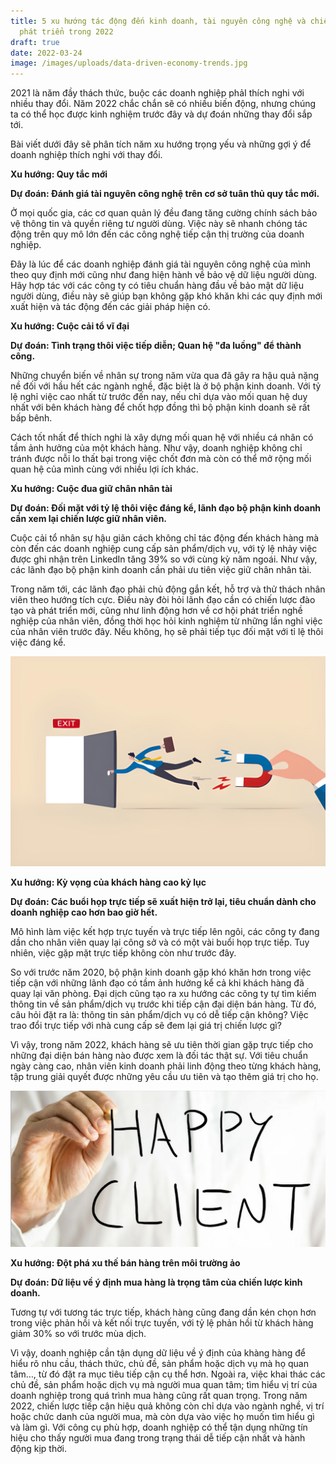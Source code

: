 ```yaml
---
title: 5 xu hướng tác động đến kinh doanh, tài nguyên công nghệ và chiến lược
  phát triển trong 2022
draft: true
date: 2022-03-24
image: /images/uploads/data-driven-economy-trends.jpg
---
```

2021 là năm đầy thách thức, buộc các doanh nghiệp phảI thích nghi với nhiều thay đổi. Năm 2022 chắc chắn sẽ có nhiều biến động, nhưng chúng ta có thể học được kinh nghiệm trước đây và dự đoán những thay đổi sắp tới. 

Bài viết dưới đây sẽ phân tích năm xu hướng trọng yếu và những gợi ý để doanh nghiệp thích nghi với thay đổi. 

**Xu hướng: Quy tắc mới**  

**Dự đoán: Đánh giá tài nguyên công nghệ trên cơ sở tuân thủ quy tắc mới.** 

Ở mọi quốc gia, các cơ quan quản lý đều đang tăng cường chính sách bảo vệ thông tin và quyền riêng tư người dùng. Việc này sẽ nhanh chóng tác động trên quy mô lớn đến các công nghệ tiếp cận thị trường của doanh nghiệp. 

Đây là lúc để các doanh nghiệp đánh giá tài nguyên công nghệ của mình theo quy định mới cũng như đang hiện hành về bảo vệ dữ liệu người dùng. Hãy hợp tác với các công ty có tiêu chuẩn hàng đầu về bảo mật dữ liệu người dùng, điều này sẽ giúp bạn không gặp khó khăn khi các quy định mới xuất hiện và tác động đến các giải pháp hiện có. 

**Xu hướng: Cuộc cải tổ vĩ đại** 

**Dự đoán: Tình trạng thôi việc tiếp diễn; Quan hệ "đa luồng" để thành công.** 

Những chuyển biến về nhân sự trong năm vừa qua đã gây ra hậu quả nặng nề đối với hầu hết các ngành nghề, đặc biệt là ở bộ phận kinh doanh. Với tỷ lệ nghỉ việc cao nhất từ trước đến nay, nếu chỉ dựa vào mối quan hệ duy nhất với bên khách hàng để chốt hợp đồng thì bộ phận kinh doanh sẽ rất bấp bênh. 

Cách tốt nhất để thích nghi là xây dựng mối quan hệ với nhiều cá nhân có tầm ảnh hưởng của một khách hàng. Như vậy, doanh nghiệp không chỉ tránh được nỗi lo thất bại trong việc chốt đơn mà còn có thể mở rộng mối quan hệ của mình cùng với nhiều lợi ích khác. 

**Xu hướng: Cuộc đua giữ chân nhân tài** 

**Dự đoán: Đối mặt với tỷ lệ thôi việc đáng kể, lãnh đạo bộ phận kinh doanh cần xem lại chiến lược giữ nhân viên.** 

Cuộc cải tổ nhân sự hậu giãn cách không chỉ tác động đến khách hàng mà còn đến các doanh nghiệp cung cấp sản phẩm/dịch vụ, với tỷ lệ nhảy việc được ghi nhận trên LinkedIn tăng 39% so với cùng kỳ năm ngoái. Như vậy, các lãnh đạo bộ phận kinh doanh cần phải ưu tiên việc giữ chân nhân tài. 

Trong năm tới, các lãnh đạo phải chủ động gắn kết, hỗ trợ và thử thách nhân viên theo hướng tích cực. Điều này đòi hỏi lãnh đạo cần có chiến lược đào tạo và phát triển mới, cũng như linh động hơn về cơ hội phát triển nghề nghiệp của nhân viên, đồng thời học hỏi kinh nghiệm từ những lần nghỉ việc của nhân viên trước đây. Nếu không, họ sẽ phải tiếp tục đối mặt với tỉ lệ thôi việc đáng kể. 

![cuộc đua giữ chân nhân tài](/images/uploads/istockphoto-1321074570-612x612.jpg.png "cuộc đua giữ chân nhân tài")

**Xu hướng: Kỳ vọng của khách hàng cao kỷ lục** 

**Dự đoán: Các buổi họp trực tiếp sẽ xuất hiện trở lại, tiêu chuẩn dành cho doanh nghiệp cao hơn bao giờ hết.** 

Mô hình làm việc kết hợp trực tuyến và trực tiếp lên ngôi, các công ty đang dần cho nhân viên quay lại công sở và có một vài buổi họp trực tiếp. Tuy nhiên, việc gặp mặt trực tiếp không còn như trước đây.  

So với trước năm 2020, bộ phận kinh doanh gặp khó khăn hơn trong việc tiếp cận với những lãnh đạo có tầm ảnh hưởng kể cả khi khách hàng đã quay lại văn phòng. Đại dịch cũng tạo ra xu hướng các công ty tự tìm kiếm thông tin về sản phẩm/dịch vụ trước khi tiếp cận đại diện bán hàng. Từ đó, câu hỏi đặt ra là: thông tin sản phẩm/dịch vụ có dễ tiếp cận không? Việc trao đổi trực tiếp với nhà cung cấp sẽ đem lại giá trị chiến lược gì?  

Vì vậy, trong năm 2022, khách hàng sẽ ưu tiên thời gian gặp trực tiếp cho những đại diện bán hàng nào được xem là đối tác thật sự. Với tiêu chuẩn ngày càng cao, nhân viên kinh doanh phải linh động theo từng khách hàng, tập trung giải quyết được những yêu cầu ưu tiên và tạo thêm giá trị cho họ.  

![Kỳ vọng của khách hàng cao kỷ lục](/images/uploads/happy-clients.png "Kỳ vọng của khách hàng cao kỷ lục")

**Xu hướng: Đột phá xu thế bán hàng trên môi trường ảo** 

**Dự đoán: Dữ liệu về ý định mua hàng là trọng tâm của chiến lược kinh doanh.** 

Tương tự với tương tác trực tiếp, khách hàng cũng đang dần kén chọn hơn trong việc phản hồi và kết nối trực tuyến, với tỷ lệ phản hồi từ khách hàng giảm 30% so với trước mùa dịch. 

Vì vậy, doanh nghiệp cần tận dụng dữ liệu về ý định của khàng hàng để hiểu rõ nhu cầu, thách thức, chủ đề, sản phẩm hoặc dịch vụ mà họ quan tâm…, từ đó đặt ra mục tiêu tiếp cận cụ thể hơn. Ngoài ra, việc khai thác các chủ đề, sản phẩm hoặc dịch vụ mà người mua quan tâm; tìm hiểu vị trí của doanh nghiệp trong quá trình mua hàng cũng rất quan trọng. Trong năm 2022, chiến lược tiếp cận hiệu quả không còn chỉ dựa vào ngành nghề, vị trí hoặc chức danh của người mua, mà còn dựa vào việc họ muốn tìm hiểu gì và làm gì. Với công cụ phù hợp, doanh nghiệp có thể tận dụng những tín hiệu cho thấy người mua đang trong trạng thái dễ tiếp cận nhất và hành động kịp thời.